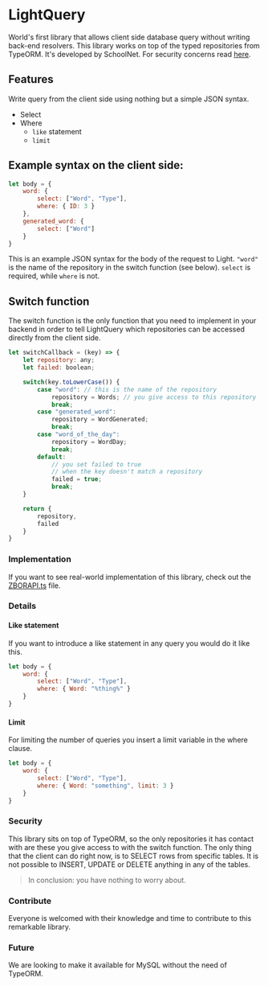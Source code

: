 # LightQuery

World's first library that allows client side database query without writing back-end resolvers. This library works on top of the typed repositories from TypeORM. It's developed by SchoolNet. For security concerns read [here](#security).

## Features

Write query from the client side using nothing but a simple JSON syntax.
 * Select
 * Where
   - `like` statement
   - `limit`

## Example syntax on the client side:

```js
let body = {
    word: {
        select: ["Word", "Type"],
        where: { ID: 3 }
    },
    generated_word: {
        select: ["Word"]
    }
}
```

This is an example JSON syntax for the body of the request to Light. `"word"` is the name of the repository in the switch function (see below). `select` is required, while `where` is not. 


## Switch function

The switch function is the only function that you need to implement in your backend in order to tell LightQuery which repositories can be accessed directly from the client side.

```js
let switchCallback = (key) => {
    let repository: any;
    let failed: boolean;

    switch(key.toLowerCase()) {
        case "word": // this is the name of the repository
            repository = Words; // you give access to this repository
            break;
        case "generated_word":
            repository = WordGenerated;
            break;
        case "word_of_the_day":
            repository = WordDay;
            break;
        default:
            // you set failed to true
            // when the key doesn't match a repository
            failed = true;
            break;
    }

    return {
        repository,
        failed
    }
}
```

### Implementation

If you want to see real-world implementation of this library, check out the [ZBORAPI.ts](https://github.com/mitkonikov/SchoolNet/blob/master/src/ZBORAPI.ts) file.

### Details

#### Like statement

If you want to introduce a like statement in any query you would do it like this.

```js
let body = {
    word: {
        select: ["Word", "Type"],
        where: { Word: "%thing%" }
    }
}
```

#### Limit

For limiting the number of queries you insert a limit variable in the where clause.

```js
let body = {
    word: {
        select: ["Word", "Type"],
        where: { Word: "something", limit: 3 }
    }
}
```

### Security

This library sits on top of TypeORM, so the only repositories it has contact with are these you give access to with the switch function. The only thing that the client can do right now, is to SELECT rows from specific tables. It is not possible to INSERT, UPDATE or DELETE anything in any of the tables.

> In conclusion: you have nothing to worry about.

### Contribute

Everyone is welcomed with their knowledge and time to contribute to this remarkable library.

### Future

We are looking to make it available for MySQL without the need of TypeORM.

